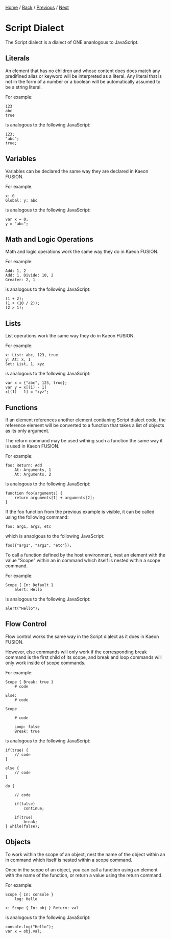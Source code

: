 [Home](https://github.com/Gallery-of-Kaeon/Kaeon-FUSION/tree/master/Kaeon%20FUSION/Documentation/README.md) /
[Back](https://github.com/Gallery-of-Kaeon/Kaeon-FUSION/tree/master/Kaeon%20FUSION/Documentation/4%20-%20The%20Web%20and%20Machine%20Interfaces/1%20-%20Web/README.md) /
[Previous](https://github.com/Gallery-of-Kaeon/Kaeon-FUSION/tree/master/Kaeon%20FUSION/Documentation/4%20-%20The%20Web%20and%20Machine%20Interfaces/1%20-%20Web/2%20-%20Style%20Dialect/README.md) /
[Next](https://github.com/Gallery-of-Kaeon/Kaeon-FUSION/tree/master/Kaeon%20FUSION/Documentation/4%20-%20The%20Web%20and%20Machine%20Interfaces/1%20-%20Web/4%20-%20Process%20Dialect/README.md)

# Script Dialect

The Script dialect is a dialect of ONE ananlogous to JavaScript.

## Literals

An element that has no children and whose content does does match any predifined alias or keyword will be interpreted as a literal.
Any literal that is not in the form of a number or a boolean will be automatically assumed to be a string literal.

For example:

    123
    abc
    true

is analogous to the following JavaScript:

    123;
    "abc";
    true;

## Variables

Variables can be declared the same way they are declared in Kaeon FUSION.

For example:

    x: 0
    Global: y: abc

is analogous to the following JavaScript:

    var x = 0;
    y = "abc";

## Math and Logic Operations

Math and logic operations work the same way they do in Kaeon FUSION.

For example:

    Add: 1, 2
    Add: 1, Divide: 10, 2
    Greater: 2, 1
			
is analogous to the following JavaScript:
				
    (1 + 2);
    (1 + (10 / 2));
    (2 > 1);

## Lists

List operations work the same way they do in Kaeon FUSION.

For example:

    x: List: abc, 123, true
    y: At: x, 1
    Set: List, 1, xyz

is analogous to the following JavaScript:

    var x = {"abc", 123, true};
    var y = x[(1) - 1]
    x[(1) - 1] = "xyz";

## Functions

If an element references another element contianing Script dialect code,
the reference element will be converted to a function that takes a list of objects as its only argument.

The return command may be used withing such a function the same way it is used in Kaeon FUSION.

For example:

    foo: Return: Add
    	At: Arguments, 1
    	At: Arguments, 2

is analogous to the following JavaScript:

    function foo(arguments) {
    	return arguments[1] + arguments[2];
    }

If the foo function from the previous example is visible,
it can be called using the following command:

    foo: arg1, arg2, etc

which is anaolgous to the following JavaScript:

    foo({"arg1", "arg2", "etc"});

To call a function defined by the host environment,
nest an element with the value "Scope" within an in command which itself is nested within a scope command.

For example:

    Scope { In: Default }
    	alert: Hello

is analogous to the following JavaScript:

    alert("Hello");

## Flow Control

Flow control works the same way in the Script dialect as it does in Kaeon FUSION.

However,
else commands will only work if the corresponding break command is the first child of its scope,
and break and loop commands will only work inside of scope commands.

For example:

    Scope { Break: true }
    	# code

    Else:
    	# code

    Scope

    	# code

    	Loop: false
    	Break: true

is analogous to the following JavaScript:

    if(true) {
    	// code
    }

    else {
    	// code
    }

    do {

    	// code

    	if(false)
    		continue;

    	if(true)
    		break;
    } while(false);

## Objects

To work within the scope of an object,
nest the name of the object within an in command which itself is nested within a scope command.

Once in the scope of an object,
you can call a function using an element with the name of the function,
or return a value using the return command.

For example:

    Scope { In: console }
    	log: Hello

    x: Scope { In: obj } Return: val

is analogous to the following JavaScript:

    console.log("Hello");
    var x = obj.val;